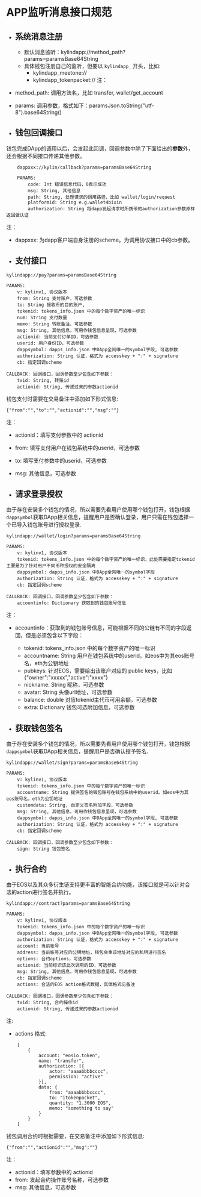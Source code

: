 # APP监听消息接口规范 
* ## 系统消息注册
    * 默认消息监听：kylindapp://method_path?params=paramsBase64String
    * 具体钱包注册自己的监听，但要以 `kylindapp_` 开头，比如:
        * kylindapp_meetone://
        * kylindapp_tokenpacket://
注：
* method_path: 调用方法名，比如  transfer, wallet/get_account
* params: 调用参数，格式如下：paramsJson.toString("utf-8").base64String()

* ## 钱包回调接口
钱包完成DApp的调用以后，会发起此回调，回调参数中除了下面给出的**参数**外，还会根据不同接口传递其他参数。
```
    dappxxx://kylin/callback?params=paramsBase64String

    PARAMS:
        code: Int 错误信息代码，0表示成功
        msg: String, 其他信息
        path: String, 处理请求的调用路径，比如 wallet/login/request
        platformid: String e.g.wallet4bixin
        authorization: String 将dapp发起请求时所携带的authorization参数原样返回做认证
```
注：
* dappxxx: 为dapp客户端自身注册的scheme。为调用协议接口中的cb参数。

* ## 支付接口
```
kylindapp://pay?params=paramsBase64String

PARAMS:
    v: kylinv1, 协议版本
    from: String 支付账户，可选参数
    to: String 接收币的目的账户,
    tokenid: tokens_info.json 中的每个数字资产的唯一标识
    num: String 支付数量
    memo: String 转账备注，可选参数
    msg: String, 其他信息，可用作钱包信息呈现，可选参数
    actionid: 当前支付订单ID，可选参数
    userid: 用户身份ID，可选参数
    dappsymbol: dapps_info.json 中DApp全网唯一的symbol字段, 可选参数
    authorization: String 认证，格式为 accesskey + ":" + signature
    cb: 指定回调scheme

CALLBACK: 回调接口，回调参数至少包含如下参数：
    txid: String, 转账id
    actionid: String, 传递过来的参数actionid
```  

钱包支付时需要在交易备注中添加如下形式信息:
```
{"from":"","to":"","actionid":"","msg":""} 
```
注：
* actionid：填写支付参数中的 actionid
* from: 填写支付用户在钱包系统中的userid，可选参数
* to: 填写支付参数中的userid，可选参数
* msg: 其他信息，可选参数

* ## 请求登录授权
由于存在安装多个钱包的情况，所以需要先看用户使用哪个钱包打开，钱包根据`dappsymbol`获取DApp相关信息，提醒用户是否确认登录，用户只需在钱包选择一个已导入钱包账号进行授权登录. 
```
kylindapp://wallet/login?params=paramsBase64String

PARAMS:
    v: kylinv1, 协议版本
    tokenid: tokens_info.json 中的每个数字资产的唯一标识，此处需要指定tokenid主要是为了针对用户不同币种授权的安全隔离
    dappsymbol: dapps_info.json 中DApp全网唯一的symbol字段
    authorization: String 认证，格式为 accesskey + ":" + signature
    cb: 指定回调scheme

CALLBACK: 回调接口，回调参数至少包含如下参数：
    accountinfo: Dictionary 获取到的钱包账号信息
``` 

注：
* accountinfo：获取到的钱包账号信息，可能根据不同的公链有不同的字段返回，但是必须包含以下字段：
    * tokenid: tokens_info.json 中的每个数字资产的唯一标识
    * accountname: String 用户在钱包系统中的userid。如eos中为其eos账号名，eth为公钥地址
    * pubkeys: 针对EOS，需要给出该账户对应的 public keys，比如 {"owner":"xxxxx","active":"xxxx"}
    * nickname: String 昵称，可选参数
    * avatar: String 头像url地址，可选参数
    * balance: double 对应tokenid主代币可用余额，可选参数
    * extra: Dictionary 钱包可选附加信息，可选参数

* ## 获取钱包签名
由于存在安装多个钱包的情况，所以需要先看用户使用哪个钱包打开，钱包根据`dappsymbol`获取DApp相关信息，提醒用户是否确认授予签名. 
```
kylindapp://wallet/sign?params=paramsBase64String

PARAMS:
    v: kylinv1, 协议版本
    tokenid: tokens_info.json 中的每个数字资产的唯一标识
    accountname: String 提供签名的钱包账号在钱包系统中的userid。如eos中为其eos账号名，eth为公钥地址
    customdata: String, 自定义签名附加字段，可选参数
    msg: String, 其他信息，可用作钱包信息呈现，可选参数
    dappsymbol: dapps_info.json 中DApp全网唯一的symbol字段, 可选参数
    authorization: String 认证，格式为 accesskey + ":" + signature
    cb: 指定回调scheme
        
CALLBACK: 回调接口，回调参数至少包含如下参数：
    sign: String 钱包签名
``` 

* ## 执行合约 
由于EOS以及其众多衍生链支持更丰富的智能合约功能，该接口就是可以针对合法的action进行签名并执行。
```
kylindapp://contract?params=paramsBase64String

PARAMS:
    v: kylinv1, 协议版本
    tokenid: tokens_info.json 中的每个数字资产的唯一标识
    dappsymbol: dapps_info.json 中DApp全网唯一的symbol字段, 可选参数
    authorization: String 认证，格式为 accesskey + ":" + signature
    account: 当前帐号
    address: 当前帐号对应的公钥地址，钱包会拿该地址对应的私钥进行签名
    options: 合约options，可选参数
    actionid: 当前标识该此次调用的ID，可选参数
    msg: String, 其他信息，可用作钱包信息呈现，可选参数
    cb: 指定回调scheme
    actions: 合法的EOS action格式数据，具体格式见备注
        
CALLBACK: 回调接口，回调参数至少包含如下参数：
    txid: String, 合约操作id
    actionid: String, 传递过来的参数actionid
``` 

注:   
* actions 格式: 
```
    [
        {
            account: "eosio.token",
            name: "transfer",
            authorization: [{
                actor: "aaaabbbbcccc",
                permission: "active"
            }],
            data: {
                from: "aaaabbbbcccc",
                to: "itokenpocket",
                quantity: "1.3000 EOS",
                memo: "something to say"
            }
        }
    ]
```


钱包调用合约时根据需要，在交易备注中添加如下形式信息:
```
{"from":"","actionid":"","msg":""} 
```
注：
* actionid：填写参数中的 actionid
* from: 发起合约操作账号名称，可选参数
* msg: 其他信息，可选参数

